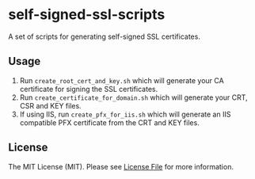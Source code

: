 # self-signed-ssl-scripts

A set of scripts for generating self-signed SSL certificates.

## Usage

1. Run `create_root_cert_and_key.sh` which will generate your CA certificate for signing the SSL certificates.
2. Run `create_certificate_for_domain.sh` which will generate your CRT, CSR and KEY files.
3. If using IIS, run `create_pfx_for_iis.sh` which will generate an IIS compatible PFX certificate from the CRT and KEY files.

## License

The MIT License (MIT). Please see [License File](LICENSE.md) for more information.
